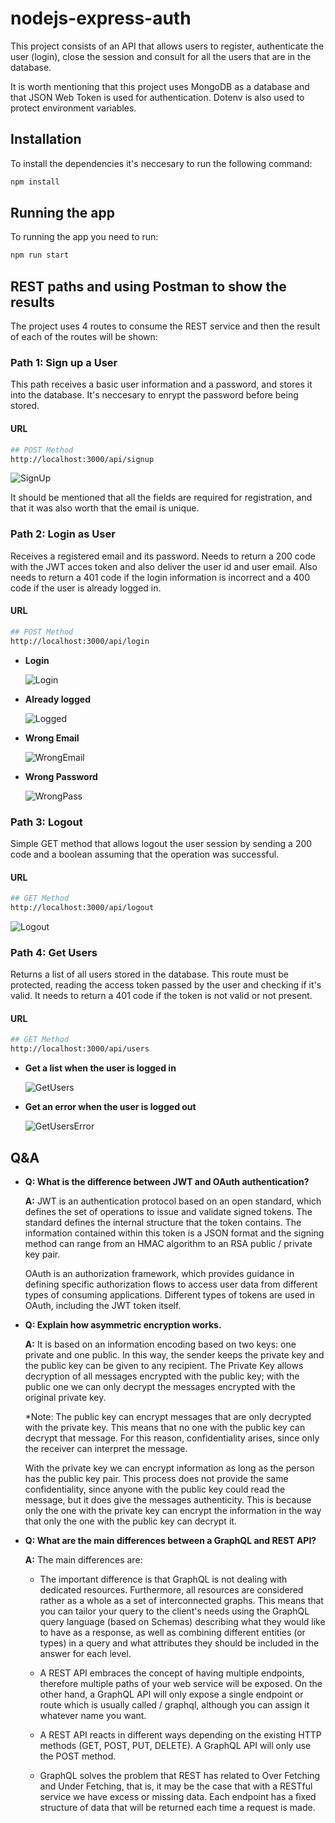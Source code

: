 # nodejs-express-auth

This project consists of an API that allows users to register, authenticate the user (login), close the session and consult for all the users that are in the database.

It is worth mentioning that this project uses MongoDB as a database and that JSON Web Token is used for authentication. Dotenv is also used to protect environment variables.

## Installation
To install the dependencies it's neccesary to run the following command:

```bash
npm install
```

## Running the app

To running the app you need to run:

```bash
npm run start
```

## REST paths and using Postman to show the results
The project uses 4 routes to consume the REST service and then the result of each of the routes will be shown:

### Path 1: Sign up a User

This path receives a basic user information and a password, and stores it into the database. It's neccesary to enrypt the password before being stored.

#### URL
```bash
## POST Method
http://localhost:3000/api/signup
```

![SignUp](img/signup.png "Sign Up")

It should be mentioned that all the fields are required for registration, and that it was also worth that the email is unique.

### Path 2: Login as User

Receives a registered email and its password. Needs to return a 200 code with the JWT acces token and also deliver the user id and user email. Also needs to return a 401 code if the login information is incorrect and a 400 code if the user is already logged in.

#### URL
```bash
## POST Method
http://localhost:3000/api/login
```
* **Login**

    ![Login](img/login.png "Login")

* **Already logged**

    ![Logged](img/already-logged.png "Logged")

* **Wrong Email**

    ![WrongEmail](img/wrong-email.png "Wrong Email")

* **Wrong Password**

    ![WrongPass](img/wrong-pass.png "Wrong Password")


### Path 3: Logout

Simple GET method that allows logout the user session by sending a 200 code and a boolean assuming that the operation was successful.

#### URL
```bash
## GET Method
http://localhost:3000/api/logout
```

![Logout](img/logout.png "Logout")

### Path 4: Get Users

Returns a list of all users stored in the database. This route must
be protected, reading the access token passed by the user and checking if it's valid. It needs to return a 401 code if the token is not valid or not present.

#### URL
```bash
## GET Method
http://localhost:3000/api/users
```

* **Get a list when the user is logged in**

    ![GetUsers](img/getusers.png "Get Users")

* **Get an error when the user is logged out**

    ![GetUsersError](img/getusers-loggedout.png "Get Users Error")


## Q&A

* **Q: What is the difference between JWT and OAuth authentication?**
    
    **A:** JWT is an authentication protocol based on an open standard, which defines the set of operations to issue and validate signed tokens. The standard defines the internal structure that the token contains. The information contained within this token is a JSON format and the signing method can range from an HMAC algorithm to an RSA public / private key pair.

    OAuth is an authorization framework, which provides guidance in defining specific authorization flows to access user data from different types of consuming applications. Different types of tokens are used in OAuth, including the JWT token itself.

* **Q: Explain how asymmetric encryption works.**
    
    **A:** It is based on an information encoding based on two keys: one private and one public. In this way, the sender keeps the private key and the public key can be given to any recipient. The Private Key allows decryption of all messages encrypted with the public key; with the public one we can only decrypt the messages encrypted with the original private key.

    *Note: The public key can encrypt messages that are only decrypted with the private key. This means that no one with the public key can decrypt that message. For this reason, confidentiality arises, since only the receiver can interpret the message.

    With the private key we can encrypt information as long as the person has the public key pair. This process does not provide the same confidentiality, since anyone with the public key could read the message, but it does give the messages authenticity. This is because only the one with the private key can encrypt the information in the way that only the one with the public key can decrypt it.



* **Q: What are the main differences between a GraphQL and REST API?**
    
    **A:** The main differences are:

    - The important difference is that GraphQL is not dealing with dedicated resources. Furthermore, all resources are considered rather as a whole as a set of interconnected graphs. This means that you can tailor your query to the client's needs using the GraphQL query language (based on Schemas) describing what they would like to have as a response, as well as combining different entities (or types) in a query and what attributes they should be included in the answer for each level.

    - A REST API embraces the concept of having multiple endpoints, therefore multiple paths of your web service will be exposed. On the other hand, a GraphQL API will only expose a single endpoint or route which is usually called / graphql, although you can assign it whatever name you want.

    - A REST API reacts in different ways depending on the existing HTTP methods (GET, POST, PUT, DELETE). A GraphQL API will only use the POST method.

    - GraphQL solves the problem that REST has related to Over Fetching and Under Fetching, that is, it may be the case that with a RESTful service we have excess or missing data. Each endpoint has a fixed structure of data that will be returned each time a request is made.